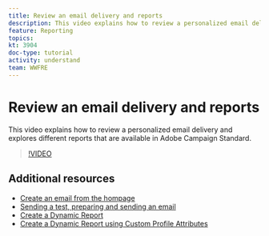 ```yaml
---
title: Review an email delivery and reports
description: This video explains how to review a personalized email delivery and explores different reports that are available in Adobe Campaign Standard (ACS).
feature: Reporting
topics: 
kt: 3904
doc-type: tutorial
activity: understand
team: WWFRE
---
```


# Review an email delivery and reports

This video explains how to review a personalized email delivery and explores different reports that are available in Adobe Campaign Standard.

>[!VIDEO](https://video.tv.adobe.com/v/21389?quality=12)

## Additional resources

* [Create an email from the hompage](/help/acs/communication-channels/email/create-email-from-homepage.md)
* [Sending a test, preparing and sending an email](/help/acs/communication-channels/email/sending-test-preparing-sending-email.md)
* [Create a Dynamic Report](/help/acs/reporting/creating-a-dynamic-report.md)
* [Create a Dynamic Report using Custom Profile Attributes](/help/acs/reporting/custom-profile-attributes-dynamic-reports.md)
